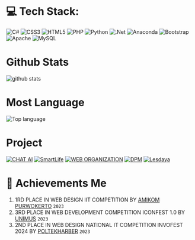 # 💻 Tech Stack:
![C#](https://img.shields.io/badge/c%23-%23239120.svg?style=for-the-badge&logo=c-sharp&logoColor=white) ![CSS3](https://img.shields.io/badge/css3-%231572B6.svg?style=for-the-badge&logo=css3&logoColor=white) ![HTML5](https://img.shields.io/badge/html5-%23E34F26.svg?style=for-the-badge&logo=html5&logoColor=white) ![PHP](https://img.shields.io/badge/php-%23777BB4.svg?style=for-the-badge&logo=php&logoColor=white) ![Python](https://img.shields.io/badge/python-3670A0?style=for-the-badge&logo=python&logoColor=ffdd54) ![.Net](https://img.shields.io/badge/.NET-5C2D91?style=for-the-badge&logo=.net&logoColor=white) ![Anaconda](https://img.shields.io/badge/Anaconda-%2344A833.svg?style=for-the-badge&logo=anaconda&logoColor=white) ![Bootstrap](https://img.shields.io/badge/bootstrap-%23563D7C.svg?style=for-the-badge&logo=bootstrap&logoColor=white) ![Apache](https://img.shields.io/badge/apache-%23D42029.svg?style=for-the-badge&logo=apache&logoColor=white) ![MySQL](https://img.shields.io/badge/mysql-%2300f.svg?style=for-the-badge&logo=mysql&logoColor=white)

# Github Stats
![github stats](https://github-readme-stats.vercel.app/api?username=vebriannn&show_icons=truek)
<br>

# Most Language
<img src="https://github-readme-stats.vercel.app/api/top-langs/?username=vebriannn&layout=compact" alt="Top language">

# Project

<a href="https://github.com/vebriannn/CHAT-AI"><img title="CHAT AI" src="https://github-readme-stats.vercel.app/api/pin/?username=vebriannn&repo=CHAT-AI"></a>
<a href="https://github.com/vebriannn/SmartLife"><img title="SmartLife" src="https://github-readme-stats.vercel.app/api/pin/?username=vebriannn&repo=Smartlife"></a>
<a href="https://github.com/vebriannn/WebOrganizationTeam"><img title="WEB ORGANIZATION" src="https://github-readme-stats.vercel.app/api/pin/?username=vebriannn&repo=WebOrganizationTeam"></a>
<a href="https://github.com/vebriannn/DPM"><img title="DPM" src="https://github-readme-stats.vercel.app/api/pin/?username=vebriannn&repo=DPM"></a>
<a href="https://github.com/vebriannn/Lesdaya"><img title="Lesdaya" src="https://github-readme-stats.vercel.app/api/pin/?username=vebriannn&repo=Lesdaya"></a>

# 🏅 Achievements Me

1. 1RD PLACE IN WEB DESIGN IIT COMPETITION BY [AMIKOM PURWOKERTO](https://drive.google.com/drive/folders/1olmMKnyyXRbRhdkjzA12kWnr6RmC4KE_?usp=sharing) `2023`
2. 3RD PLACE IN WEB DEVELOPMENT COMPETITION ICONFEST 1.0 BY [UNIMUS](https://drive.google.com/drive/folders/1CStJeOBAA5OEd-2MAUxDhQb2VlKAbk48?usp=sharing) `2023`
3. 2ND PLACE IN WEB DESIGN NATIONAL IT COMPETITION INVOFEST 2024 BY [POLTEKHARBER](https://drive.google.com/drive/folders/1CStJeOBAA5OEd-2MAUxDhQb2VlKAbk48?usp=sharing) `2023`
